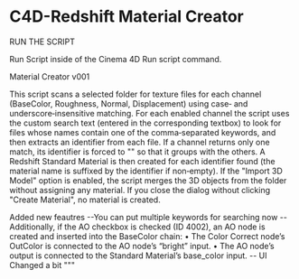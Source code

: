 # C4D-Redshift Material Creator


RUN THE SCRIPT

Run Script inside of the Cinema 4D Run script command.


Material Creator v001

This script scans a selected folder for texture files for each channel 
(BaseColor, Roughness, Normal, Displacement) using case‐ and underscore‐insensitive matching.
For each enabled channel the script uses the custom search text (entered in the corresponding textbox)
to look for files whose names contain one of the comma‐separated keywords, and then extracts an identifier from each file.
If a channel returns only one match, its identifier is forced to "" so that it groups with the others.
A Redshift Standard Material is then created for each identifier found (the material name is suffixed by the identifier if non‐empty).
If the "Import 3D Model" option is enabled, the script merges the 3D objects from the folder without assigning any material.
If you close the dialog without clicking "Create Material", no material is created.

Added new feautres 
--You can put multiple keywords for searching now
--Additionally, if the AO checkbox is checked (ID 4002), an AO node is created and inserted into the BaseColor chain:
  • The Color Correct node’s OutColor is connected to the AO node’s “bright” input.
  • The AO node’s output is connected to the Standard Material’s base_color input.
-- UI Changed a bit
"""
